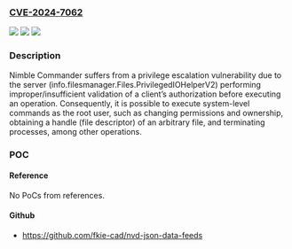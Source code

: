 ### [CVE-2024-7062](https://cve.mitre.org/cgi-bin/cvename.cgi?name=CVE-2024-7062)
![](https://img.shields.io/static/v1?label=Product&message=Nimble%20Commander&color=blue)
![](https://img.shields.io/static/v1?label=Version&message=0%3C%3D%20v1.6.0%2C%20Build%204087%20&color=brighgreen)
![](https://img.shields.io/static/v1?label=Vulnerability&message=CWE-863%20Incorrect%20Authorization&color=brighgreen)

### Description

Nimble Commander suffers from a privilege escalation vulnerability due to the server (info.filesmanager.Files.PrivilegedIOHelperV2) performing improper/insufficient validation of a client’s authorization before executing an operation. Consequently, it is possible to execute system-level commands as the root user, such as changing permissions and ownership, obtaining a handle (file descriptor) of an arbitrary file, and terminating processes, among other operations.

### POC

#### Reference
No PoCs from references.

#### Github
- https://github.com/fkie-cad/nvd-json-data-feeds

